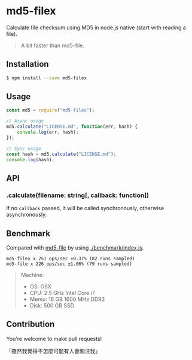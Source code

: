 # md5-filex

Calculate file checksum using MD5 in node.js native (start with reading a file).

> A bit faster than md5-file.

## Installation

```sh
$ npm install --save md5-filex
```

## Usage

```javascript
const md5 = require("md5-filex");

// Async usage
md5.calculate("LICENSE.md", function(err, hash) {
    console.log(err, hash);
});

// Sync usage
const hash = md5.calculate("LICENSE.md");
console.log(hash);
```

## API

### .calculate(filename: string[, callback: function])

If no `callback` passed, it will be called synchronously, otherwise asynchronously.

## Benchmark

Compared with [md5-file](https://www.npmjs.com/package/md5-file) by using
[./benchmark/index.js](https://github.com/BoogeeDoo/node-md5-file/blob/master/benchmark/index.js).

```
md5-filex x 251 ops/sec ±0.37% (82 runs sampled)
md5-file x 226 ops/sec ±1.06% (79 runs sampled)
```

> Machine:
>   * OS: OSX
>   * CPU: 2.5 GHz Intel Core i7
>   * Memo: 16 GB 1600 MHz DDR3
>   * Disk: 500 GB SSD

## Contribution

You're welcome to make pull requests!

「雖然我覺得不怎麼可能有人會關注我」
